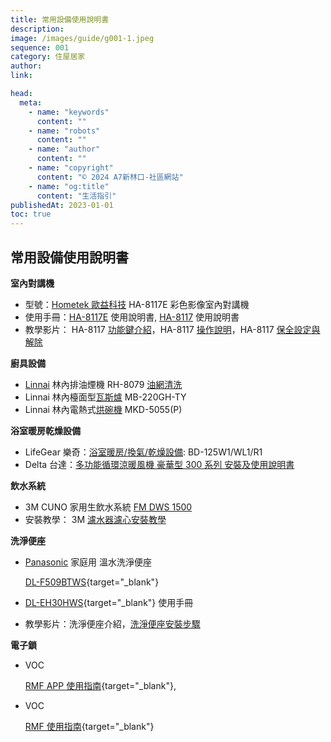```yaml
---
title: 常用設備使用說明書
description:
image: /images/guide/g001-1.jpeg
sequence: 001
category: 住屋居家
author:
link:

head:
  meta:
    - name: "keywords"
      content: ""
    - name: "robots"
      content: ""
    - name: "author"
      content: ""
    - name: "copyright"
      content: "© 2024 A7新林口-社區網站"
    - name: "og:title"
      content: "生活指引"
publishedAt: 2023-01-01
toc: true
---
```


## 常用設備使用說明書

**室內對講機**

<ul class="not-prose">
<li>型號：<a href="http://www.hometek.tw/">Hometek 歐益科技</a> HA-8117E 彩色影像室內對講機 </li>
<li>使用手冊：<a href="/files/MAN-105.pdf">HA-8117E</a> 使用說明書, <a href="/files/MAN-106.pdf">HA-8117</a> 使用說明書</li>
<li>教學影片： HA-8117 <a href="https://www.youtube.com/watch?v=MU2YtL4dglQ">功能鍵介紹</a>，HA-8117 <a href="https://www.youtube.com/watch?v=M-GzJY1g9co">操作說明</a>，HA-8117 <a href="https://www.youtube.com/watch?v=lqKEofIoJoE">保全設定與解除</a></li>
</ul>

**廚具設備**

<ul  class="not-prose">
<li><a href="https://www.rinnai.com.tw/">Linnai</a> 林內排油煙機 RH-8079 <a href="https://sofree.cc/range-hood-cleaner/">油網清洗</a></li>
<li>Linnai 林內檯面型<a href="/files/MAN-102.pdf">瓦斯爐</a> MB-220GH-TY</li>
<li>Linnai 林內電熱式<a href="https://kgptltaqnkidtcqkathb.supabase.co/storage/v1/object/public/a7-file/MAN-101.pdf">烘碗機</a> MKD-5055(P)</li>
</ul>

**浴室暖房乾燥設備**

<ul  class="not-prose">
<li>LifeGear 樂奇：<a href="/files/MAN-104-A.pdf">浴室暖房/換氣/乾燥設備</a>: BD-125W1/WL1/R1</li>
<li>Delta 台達：<a href="https://filecenter.deltaww.com/Products/Download/03/0302/manual/VHB30BCMRT-TW.pdf">多功能循環涼暖風機 豪華型 300 系列 安裝及使用說明書 </a> </li>
</ul>

**飲水系統**

<ul  class="not-prose">
<li>3M CUNO 家用生飲水系統 <a href="https://multimedia.3m.com/mws/media/499085O/water-at-its-finest-fm-dws-1500-spec-sheet.pdf">FM DWS 1500</a></li>
<li>安裝教學： 3M <a href="https://www.youtube.com/watch?v=qfx2KHqWUFE">濾水器濾心安裝教學</a></li>
</ul>

**洗淨便座**

<ul  class="not-prose">
<li><a href="https://www.panasonic.com/tw/consumer/health/toilet/hotinstant/dl-ph20tws.html">Panasonic</a> 家庭用 溫水洗淨便座

[DL-F509BTWS](/files/MAN-107.pdf){target="\_blank"}

</li>

<li>

[DL-EH30HWS](/files/MAN-108.pdf){target="\_blank"} 使用手冊

</li>

<li>教學影片：洗淨便座介紹，<a href="https://www.youtube.com/watch?v=fKDWSX1AUjU">洗淨便座安裝步驟</a></li>
</ul>

**電子鎖**

<ul class="not-prose">
<li> VOC

[RMF APP 使用指南](/files/MAN-109-VOCRMF使用說明書.pdf){target="\_blank"},

</li>
<li> VOC

[RMF 使用指南](/files/MAN-109-VOCRMF使用說明書2.pdf){target="\_blank"}

</li>

</ul>

